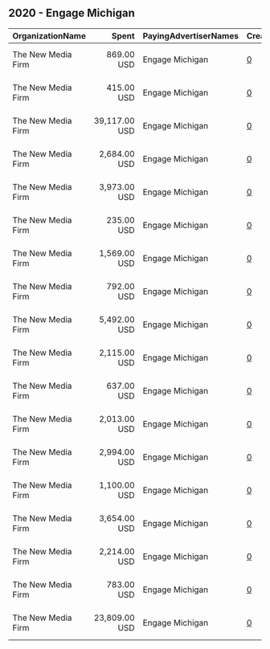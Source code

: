 ## 2020 - Engage Michigan 
|OrganizationName|Spent|PayingAdvertiserNames|CreativeUrls|Impressions|Genders|AgeBrackets|CountryCodes|BillingAddresses|CandidateBallotInformation|
|:---|---:|:---|:---|---:|:---|:---|:---|:---|:---|
|The New Media Firm|869.00 USD|Engage Michigan|[0](https://www.snap.com/political-ads/asset/ef0e0e00940af82b86c995cef12b3544ab98d2be9661b315494b8b7cf113e0a6?mediaType=png)|518,961||16+|united states|"1730 Rhode Island Ave, NW Ste 213,Washington,20036,US"|Michigan Voting|
|The New Media Firm|415.00 USD|Engage Michigan|[0](https://www.snap.com/political-ads/asset/c7e17e1983b7c6c4e1dec972e2bccd3086e9e718422dc32b4c67c6e639c743d1?mediaType=mp4)|29,071||18+|united states|"1730 Rhode Island Ave, NW Ste 213,Washington,20036,US"|ACCESS|
|The New Media Firm|39,117.00 USD|Engage Michigan|[0](https://www.snap.com/political-ads/asset/2ad5a84e3fad05dd1168d8050b9f856f53317b157610fb7cd20301f2110cc59f?mediaType=mp4)|4,142,739||18+|united states|"1730 Rhode Island Ave, NW Ste 213,Washington,20036,US"|Engage Michigan|
|The New Media Firm|2,684.00 USD|Engage Michigan|[0](https://www.snap.com/political-ads/asset/3c66133f991bf9e070fe8077dba63f4507d234d5ed114771e5dd593ce558b38d?mediaType=mp4)|523,393||17-35|united states|"1730 Rhode Island Ave, NW Ste 213,Washington,20036,US"|Engage Michigan ACLU|
|The New Media Firm|3,973.00 USD|Engage Michigan|[0](https://www.snap.com/political-ads/asset/b9380bcd865928ae95137f289005186278d0c72afc7aafc37643c6ca579d2afd?mediaType=mp4)|289,806||18+|united states|"1730 Rhode Island Ave, NW Ste 213,Washington,20036,US"|Detroit Branch NAACP|
|The New Media Firm|235.00 USD|Engage Michigan|[0](https://www.snap.com/political-ads/asset/25f0ddab9cdc2cea5384575f89a848c1ef482bda1e8e1da289bd83fcb7e52f15?mediaType=png)|130,597||16+|united states|"1730 Rhode Island Ave, NW Ste 213,Washington,20036,US"|Michigan Voting|
|The New Media Firm|1,569.00 USD|Engage Michigan|[0](https://www.snap.com/political-ads/asset/588d3e3e63cba1fe2db7b593e12be047f801a6865b97b86d1e8090e8d9114c81?mediaType=png)|813,012||16+|united states|"1730 Rhode Island Ave, NW Ste 213,Washington,20036,US"|Michigan Voting|
|The New Media Firm|792.00 USD|Engage Michigan|[0](https://www.snap.com/political-ads/asset/3bc657fcea270190830ff21c7308075b5d95c2adda956412e69cbad3fadfff6f?mediaType=mp4)|436,010||16+|united states|"1730 Rhode Island Ave, NW Ste 213,Washington,20036,US"|Michigan Voting|
|The New Media Firm|5,492.00 USD|Engage Michigan|[0](https://www.snap.com/political-ads/asset/008a47e84bcbaa0ccb8a9c39ed3c4ceb350f296f659097cf818c6d0d3715a07e?mediaType=mp4)|699,526||18+|united states|"1730 Rhode Island Ave, NW Ste 213,Washington,20036,US"|Detroit Branch NAACP|
|The New Media Firm|2,115.00 USD|Engage Michigan|[0](https://www.snap.com/political-ads/asset/66557cde8548e9a4676f28e927230b7c372847496547a30c760e4a17759240eb?mediaType=mp4)|150,451||18+|united states|"1730 Rhode Island Ave, NW Ste 213,Washington,20036,US"|Detroit Branch NAACP|
|The New Media Firm|637.00 USD|Engage Michigan|[0](https://www.snap.com/political-ads/asset/f1a8a70d3baed0075e2db665c1da939de73b188be0fb0b437cc1d57a7ededaa6?mediaType=mp4)|48,865||18+|united states|"1730 Rhode Island Ave, NW Ste 213,Washington,20036,US"|ACCESS|
|The New Media Firm|2,013.00 USD|Engage Michigan|[0](https://www.snap.com/political-ads/asset/c1b9f36da8b2a6cc9bdb5dd3605fedd6dd94087cd0ac6ef3d23327d9093a2591?mediaType=mp4)|226,758||18+|united states|"1730 Rhode Island Ave, NW Ste 213,Washington,20036,US"|ACCESS|
|The New Media Firm|2,994.00 USD|Engage Michigan|[0](https://www.snap.com/political-ads/asset/eb5b80c95532438fcdf53434259186007c292aa99c846aba3e5cc2689f242f66?mediaType=mp4)|212,598||18+|united states|"1730 Rhode Island Ave, NW Ste 213,Washington,20036,US"|Detroit Branch NAACP|
|The New Media Firm|1,100.00 USD|Engage Michigan|[0](https://www.snap.com/political-ads/asset/4b7b6cbd5f63b898ceb2766c9c5f7bdb1d70c49e24da1b2dd6ab83c15178fc49?mediaType=mp4)|77,746||18+|united states|"1730 Rhode Island Ave, NW Ste 213,Washington,20036,US"|ACCESS|
|The New Media Firm|3,654.00 USD|Engage Michigan|[0](https://www.snap.com/political-ads/asset/8396b32a2760f9329ccfede2ca25e9a18bdec977c1aad9ef5312723ea594a501?mediaType=mp4)|543,366||17-35|united states|"1730 Rhode Island Ave, NW Ste 213,Washington,20036,US"|Engage Michigan ACLU|
|The New Media Firm|2,214.00 USD|Engage Michigan|[0](https://www.snap.com/political-ads/asset/b7adb6f5ce5a1d1589a449a4271e74b717fb87852bc8269da7f1eb90e874f6d7?mediaType=mp4)|296,813||18+|united states|"1730 Rhode Island Ave, NW Ste 213,Washington,20036,US"|Detroit Branch NAACP|
|The New Media Firm|783.00 USD|Engage Michigan|[0](https://www.snap.com/political-ads/asset/40f014d5e7ebf0e96e041a6006948ff0090aa2eba373f04e0dc40361cff73105?mediaType=jpeg)|476,543||16+|united states|"1730 Rhode Island Ave, NW Ste 213,Washington,20036,US"|Michigan Voting|
|The New Media Firm|23,809.00 USD|Engage Michigan|[0](https://www.snap.com/political-ads/asset/4da01c7cf80138a2fdb3a660f8ac87a230c312970b594e8b0697bb5cd17849c6?mediaType=mp4)|3,050,056||18+|united states|"1730 Rhode Island Ave, NW Ste 213,Washington,20036,US"|Engage Michigan|
